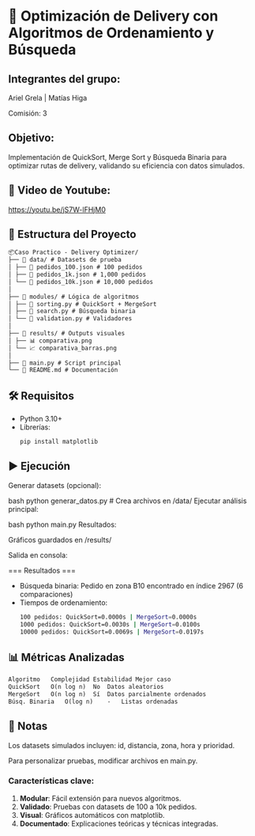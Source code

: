 # 🚀 Optimización de Delivery con Algoritmos de Ordenamiento y Búsqueda

## Integrantes del grupo:

Ariel Grela | Matías Higa

Comisión: 3

## Objetivo: 

Implementación de QuickSort, Merge Sort y Búsqueda Binaria para optimizar rutas de delivery, validando su eficiencia con datos simulados.

## 🔴 Video de Youtube:

https://youtu.be/jS7W-lFHjM0


## 📂 Estructura del Proyecto

```markdown
📦Caso Practico - Delivery Optimizer/
├── 📂 data/ # Datasets de prueba
│ ├── 📄 pedidos_100.json # 100 pedidos
│ ├── 📄 pedidos_1k.json # 1,000 pedidos
│ └── 📄 pedidos_10k.json # 10,000 pedidos
│
├── 📂 modules/ # Lógica de algoritmos
│ ├── 📄 sorting.py # QuickSort + MergeSort
│ ├── 📄 search.py # Búsqueda binaria
│ └── 📄 validation.py # Validadores
│
├── 📂 results/ # Outputs visuales
│ ├── 📊 comparativa.png
│ └── 📈 comparativa_barras.png
│
├── 📄 main.py # Script principal
└── 📄 README.md # Documentación
```

## 🛠️ Requisitos

- Python 3.10+
- Librerías:
  ```bash
  pip install matplotlib

## ▶️ Ejecución

Generar datasets (opcional):

bash
python generar_datos.py  # Crea archivos en /data/
Ejecutar análisis principal:

bash
python main.py
Resultados:

Gráficos guardados en /results/

Salida en consola:

=== Resultados ===
- Búsqueda binaria: Pedido en zona B10 encontrado en índice 2967 (6 comparaciones)
- Tiempos de ordenamiento:
    ```bash
  100 pedidos: QuickSort=0.0000s | MergeSort=0.0000s
  1000 pedidos: QuickSort=0.0030s | MergeSort=0.0100s
  10000 pedidos: QuickSort=0.0069s | MergeSort=0.0197s

## 📊 Métricas Analizadas
```markdown
Algoritmo	Complejidad	Estabilidad	Mejor caso
QuickSort	O(n log n)	No	Datos aleatorios
MergeSort	O(n log n)	Sí	Datos parcialmente ordenados
Búsq. Binaria	O(log n)	-	Listas ordenadas
```

## 📝 Notas

Los datasets simulados incluyen: id, distancia, zona, hora y prioridad.

Para personalizar pruebas, modificar archivos en main.py.

### Características clave:
1. **Modular**: Fácil extensión para nuevos algoritmos.
2. **Validado**: Pruebas con datasets de 100 a 10k pedidos.
3. **Visual**: Gráficos automáticos con matplotlib.
4. **Documentado**: Explicaciones teóricas y técnicas integradas.
